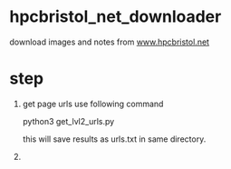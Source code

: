 # hpcbristol_net_downloader
download images and notes from www.hpcbristol.net

# step
1. get page urls use following command

   python3 get_lvl2_urls.py

   this will save results as urls.txt in same directory.

1. 

